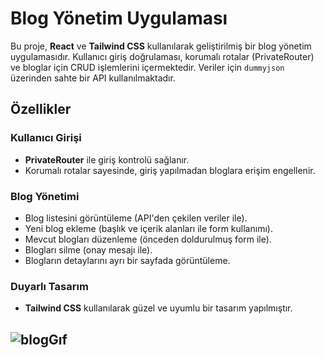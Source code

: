 # Blog Yönetim Uygulaması

Bu proje, **React** ve **Tailwind CSS** kullanılarak geliştirilmiş bir blog yönetim uygulamasıdır. Kullanıcı giriş doğrulaması, korumalı rotalar (PrivateRouter) ve bloglar için CRUD işlemlerini içermektedir. Veriler için `dummyjson` üzerinden sahte bir API kullanılmaktadır.

## Özellikler

### Kullanıcı Girişi
- **PrivateRouter** ile giriş kontrolü sağlanır.
- Korumalı rotalar sayesinde, giriş yapılmadan bloglara erişim engellenir.

### Blog Yönetimi
- Blog listesini görüntüleme (API'den çekilen veriler ile).
- Yeni blog ekleme (başlık ve içerik alanları ile form kullanımı).
- Mevcut blogları düzenleme (önceden doldurulmuş form ile).
- Blogları silme (onay mesajı ile).
- Blogların detaylarını ayrı bir sayfada görüntüleme.

### Duyarlı Tasarım
- **Tailwind CSS** kullanılarak güzel ve uyumlu bir tasarım yapılmıştır.

 ## <img src="./blog-react/public/reactblog-gif.gif"  alt="blogGıf">


